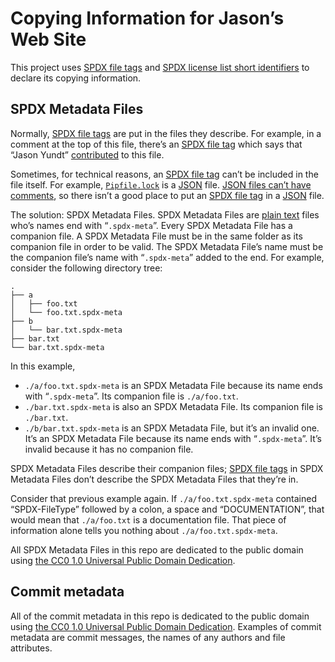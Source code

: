 <!--
SPDX-FileNotice: 🅭🄍1.0 This file is dedicated to the public domain using the CC0 1.0 Universal Public Domain Dedication <https://creativecommons.org/publicdomain/zero/1.0/>.
SPDX-FileContributor: Jason Yundt <jason@jasonyundt.email> (2021–2022)
-->

# Copying Information for Jason’s Web Site

This project uses [SPDX file tags] and [SPDX license list short identifiers] to
declare its copying information.

## SPDX Metadata Files

Normally, [SPDX file tags] are put in the files they describe. For example, in
a comment at the top of this file, there’s an [SPDX file tag] which says that
“Jason Yundt” [contributed](https://spdx.github.io/spdx-spec/file-information/#814-file-contributor-field)
to this file.

Sometimes, for technical reasons, an [SPDX file tag] can’t be included in the
file itself. For example, [`Pipfile.lock`](https://pipenv.pypa.io/en/stable/basics/)
is a [JSON] file. [JSON files can’t have comments](https://stackoverflow.com/questions/244777/can-comments-be-used-in-json),
so there isn’t a good place to put an [SPDX file tag] in a [JSON] file.

The solution: SPDX Metadata Files. SPDX Metadata Files are [plain text](https://www.rfc-editor.org/rfc/rfc2046.html#section-4.1)
files who’s names end with “`.spdx-meta`”. Every SPDX Metadata File has a
companion file. A SPDX Metadata File must be in the same folder as its
companion file in order to be valid. The SPDX Metadata File’s name must be the
companion file’s name with “`.spdx-meta`” added to the end. For example,
consider the following directory tree:

```
.
├── a
│   ├── foo.txt
│   └── foo.txt.spdx-meta
├── b
│   └── bar.txt.spdx-meta
├── bar.txt
└── bar.txt.spdx-meta
```

In this example,

- `./a/foo.txt.spdx-meta` is an SPDX Metadata File because its name ends with
“`.spdx-meta`”. Its companion file is `./a/foo.txt`.
- `./bar.txt.spdx-meta` is also an SPDX Metadata File. Its companion file is
`./bar.txt`.
- `./b/bar.txt.spdx-meta` is an SPDX Metadata File, but it’s an invalid one.
It’s an SPDX Metadata File because its name ends with “`.spdx-meta`”. It’s
invalid because it has no companion file.

SPDX Metadata Files describe their companion files; [SPDX file tags] in SPDX
Metadata Files don’t describe the SPDX Metadata Files that they’re in.

Consider that previous example again. If `./a/foo.txt.spdx-meta` contained
“SPDX-FileType” followed by a colon, a space and “DOCUMENTATION”, that would
mean that `./a/foo.txt` is a documentation file. That piece of information
alone tells you nothing about `./a/foo.txt.spdx-meta`.

All SPDX Metadata Files in this repo are dedicated to the public domain using
[the CC0 1.0 Universal Public Domain Dedication].

## Commit metadata

All of the commit metadata in this repo is dedicated to the public domain using
[the CC0 1.0 Universal Public Domain Dedication]. Examples of commit metadata
are commit messages, the names of any authors and file attributes.

[JSON]: https://www.json.org/json-en.html
[SPDX file tag]: https://spdx.github.io/spdx-spec/file-tags/
[SPDX file tags]: https://spdx.github.io/spdx-spec/file-tags/
[SPDX license list short identifiers]: https://spdx.github.io/spdx-spec/using-SPDX-short-identifiers-in-source-files/
[the CC0 1.0 Universal Public Domain Dedication]: https://creativecommons.org/publicdomain/zero/1.0/
